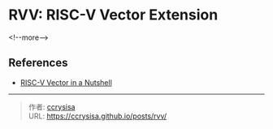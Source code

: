 # RVV: RISC-V Vector Extension


&lt;!--more--&gt;

## References

- [RISC-V Vector in a Nutshell](https://fprox.substack.com/p/risc-v-vector-in-a-nutshell)


---

> 作者: [ccrysisa](https://github.com/ccrysisa)  
> URL: https://ccrysisa.github.io/posts/rvv/  

